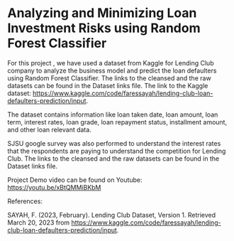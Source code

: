 # Analyzing and Minimizing Loan Investment Risks using Random Forest Classifier

For this project , we have used a dataset from Kaggle for Lending Club company to analyze the business model and predict the loan defaulters using 
Random Forest Classifier. The links to the cleansed and the raw datasets can be found in the Dataset links file. 
The link to the Kaggle dataset: https://www.kaggle.com/code/faressayah/lending-club-loan-defaulters-prediction/input.

The dataset contains information like loan taken date, loan amount, loan term, interest rates, loan grade, loan repayment status, installment amount, and other loan relevant data.

SJSU google survey was also performed to understand the interest rates that the respondents are paying to understand the competition for Lending Club.
The links to the cleansed and the raw datasets can be found in the Dataset links file. 

Project Demo video can be found on Youtube:  https://youtu.be/xBtQMMiBKbM

References:

SAYAH, F. (2023, February). Lending Club Dataset, Version 1. Retrieved March 20, 2023 from https://www.kaggle.com/code/faressayah/lending-club-loan-defaulters-prediction/input.
